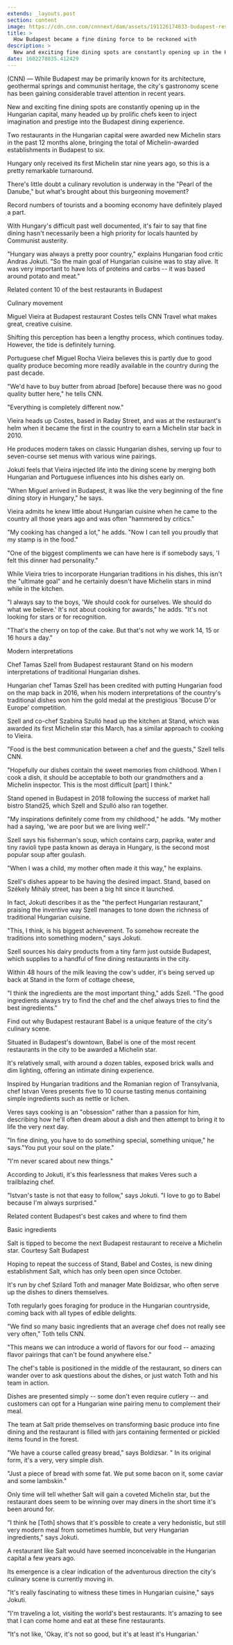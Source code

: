 ```yaml
--- 
extends: _layouts.post 
section: content 
image: https://cdn.cnn.com/cnnnext/dam/assets/191126174833-budapest-restaurants---salt-super-tease.jpg 
title: > 
  How Budapest became a fine dining force to be reckoned with 
description: > 
  New and exciting fine dining spots are constantly opening up in the Hungarian capital, many headed up by prolific chefs keen to inject imagination and prestige into the Budapest dining experience.With Hungary's difficult past well documented, it's fair to say that fine dining hasn't necessarily been a high priority for locals haunted by Communist austerity."When Miguel arrived in Budapest, it was like the very beginning of the fine dining story in Hungary," he says.Szell sources his dairy products from a tiny farm just outside Budapest, which supplies to a handful of fine dining restaurants in the city."In fine dining, you have to do something special, something unique," he says. 
date: 1602278835.412429 
--- 
```

(CNN) — While Budapest may be primarily known for its architecture, geothermal springs and communist heritage, the city's gastronomy scene has been gaining considerable travel attention in recent years.

New and exciting fine dining spots are constantly opening up in the Hungarian capital, many headed up by prolific chefs keen to inject imagination and prestige into the Budapest dining experience.

Two restaurants in the Hungarian capital were awarded new Michelin stars in the past 12 months alone, bringing the total of Michelin-awarded establishments in Budapest to six.

Hungary only received its first Michelin star nine years ago, so this is a pretty remarkable turnaround.

There's little doubt a culinary revolution is underway in the "Pearl of the Danube," but what's brought about this burgeoning movement?

Record numbers of tourists and a booming economy have definitely played a part.

With Hungary's difficult past well documented, it's fair to say that fine dining hasn't necessarily been a high priority for locals haunted by Communist austerity.

"Hungary was always a pretty poor country," explains Hungarian food critic Andras Jokuti. "So the main goal of Hungarian cuisine was to stay alive. It was very important to have lots of proteins and carbs -- it was based around potato and meat."

Related content 10 of the best restaurants in Budapest

Culinary movement

Miguel Vieira at Budapest restaurant Costes tells CNN Travel what makes great, creative cuisine.

Shifting this perception has been a lengthy process, which continues today. However, the tide is definitely turning.

Portuguese chef Miguel Rocha Vieira believes this is partly due to good quality produce becoming more readily available in the country during the past decade.

"We'd have to buy butter from abroad [before] because there was no good quality butter here," he tells CNN.

"Everything is completely different now."

Vieira heads up Costes, based in Raday Street, and was at the restaurant's helm when it became the first in the country to earn a Michelin star back in 2010.

He produces modern takes on classic Hungarian dishes, serving up four to seven-course set menus with various wine pairings.

Jokuti feels that Vieira injected life into the dining scene by merging both Hungarian and Portuguese influences into his dishes early on.

"When Miguel arrived in Budapest, it was like the very beginning of the fine dining story in Hungary," he says.

Vieira admits he knew little about Hungarian cuisine when he came to the country all those years ago and was often "hammered by critics."

"My cooking has changed a lot," he adds. "Now I can tell you proudly that my stamp is in the food."

"One of the biggest compliments we can have here is if somebody says, 'I felt this dinner had personality."

While Vieira tries to incorporate Hungarian traditions in his dishes, this isn't the "ultimate goal" and he certainly doesn't have Michelin stars in mind while in the kitchen.

"I always say to the boys, 'We should cook for ourselves. We should do what we believe.' It's not about cooking for awards," he adds. "It's not looking for stars or for recognition.

"That's the cherry on top of the cake. But that's not why we work 14, 15 or 16 hours a day."

Modern interpretations

Chef Tamas Szell from Budapest restaurant Stand on his modern interpretations of traditional Hungarian dishes.

Hungarian chef Tamas Szell has been credited with putting Hungarian food on the map back in 2016, when his modern interpretations of the country's traditional dishes won him the gold medal at the prestigious 'Bocuse D'or Europe' competition.

Szell and co-chef Szabina Szulló head up the kitchen at Stand, which was awarded its first Michelin star this March, has a similar approach to cooking to Vieira.

"Food is the best communication between a chef and the guests," Szell tells CNN.

"Hopefully our dishes contain the sweet memories from childhood. When I cook a dish, it should be acceptable to both our grandmothers and a Michelin inspector. This is the most difficult [part] I think."

Stand opened in Budapest in 2018 following the success of market hall bistro Stand25, which Szell and Szulló also ran together.

"My inspirations definitely come from my childhood," he adds. "My mother had a saying, 'we are poor but we are living well'."

Szell says his fisherman's soup, which contains carp, paprika, water and tiny ravioli type pasta known as deraya in Hungary, is the second most popular soup after goulash.

"When I was a child, my mother often made it this way," he explains.

Szell's dishes appear to be having the desired impact. Stand, based on Székely Mihály street, has been a big hit since it launched.

In fact, Jokuti describes it as the "the perfect Hungarian restaurant," praising the inventive way Szell manages to tone down the richness of traditional Hungarian cuisine.

"This, I think, is his biggest achievement. To somehow recreate the traditions into something modern," says Jokuti.

Szell sources his dairy products from a tiny farm just outside Budapest, which supplies to a handful of fine dining restaurants in the city.

Within 48 hours of the milk leaving the cow's udder, it's being served up back at Stand in the form of cottage cheese,

"I think the ingredients are the most important thing," adds Szell. "The good ingredients always try to find the chef and the chef always tries to find the best ingredients."

Find out why Budapest restaurant Babel is a unique feature of the city's culinary scene.

Situated in Budapest's downtown, Babel is one of the most recent restaurants in the city to be awarded a Michelin star.

It's relatively small, with around a dozen tables, exposed brick walls and dim lighting, offering an intimate dining experience.

Inspired by Hungarian traditions and the Romanian region of Transylvania, chef Istvan Veres presents five to 10 course tasting menus containing simple ingredients such as nettle or lichen.

Veres says cooking is an "obsession" rather than a passion for him, describing how he'll often dream about a dish and then attempt to bring it to life the very next day.

"In fine dining, you have to do something special, something unique," he says."You put your soul on the plate."

"I'm never scared about new things."

According to Jokuti, it's this fearlessness that makes Veres such a trailblazing chef.

"Istvan's taste is not that easy to follow," says Jokuti. "I love to go to Babel because I'm always surprised."

Related content Budapest's best cakes and where to find them

Basic ingredients

Salt is tipped to become the next Budapest restaurant to receive a Michelin star. Courtesy Salt Budapest

Hoping to repeat the success of Stand, Babel and Costes, is new dining establishment Salt, which has only been open since October.

It's run by chef Szilard Toth and manager Mate Boldizsar, who often serve up the dishes to diners themselves.

Toth regularly goes foraging for produce in the Hungarian countryside, coming back with all types of edible delights.

"We find so many basic ingredients that an average chef does not really see very often," Toth tells CNN.

"This means we can introduce a world of flavors for our food -- amazing flavor pairings that can't be found anywhere else."

The chef's table is positioned in the middle of the restaurant, so diners can wander over to ask questions about the dishes, or just watch Toth and his team in action.

Dishes are presented simply -- some don't even require cutlery -- and customers can opt for a Hungarian wine pairing menu to complement their meal.

The team at Salt pride themselves on transforming basic produce into fine dining and the restaurant is filled with jars containing fermented or pickled items found in the forest.

"We have a course called greasy bread," says Boldizsar. " In its original form, it's a very, very simple dish.

"Just a piece of bread with some fat. We put some bacon on it, some caviar and some lambskin."

Only time will tell whether Salt will gain a coveted Michelin star, but the restaurant does seem to be winning over may diners in the short time it's been around for.

"I think he [Toth] shows that it's possible to create a very hedonistic, but still very modern meal from sometimes humble, but very Hungarian ingredients," says Jokuti.

A restaurant like Salt would have seemed inconceivable in the Hungarian capital a few years ago.

Its emergence is a clear indication of the adventurous direction the city's culinary scene is currently moving in.

"It's really fascinating to witness these times in Hungarian cuisine," says Jokuti.

"I'm traveling a lot, visiting the world's best restaurants. It's amazing to see that I can come home and eat at these fine restaurants.

"It's not like, 'Okay, it's not so good, but it's at least it's Hungarian.'